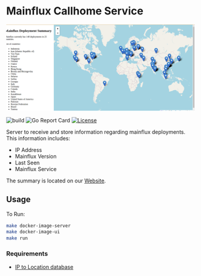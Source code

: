 # Mainflux Callhome Service
[![website][preview]][website]

![build][build]
![Go Report Card][grc]
[![License][LIC-BADGE]][LIC]

Server to receive and store information regarding mainflux deployments. This information includes:

- IP Address
- Mainflux Version
- Last Seen
- Mainflux Service

The summary is located on our [Website][website].

## Usage
To Run:

```bash
make docker-image-server
make docker-image-ui
make run
```


### Requirements
- [IP to Location database](https://lite.ip2location.com/)


[grc]: https://goreportcard.com/badge/github.com/mainflux/callhome
[build]: https://github.com/mainflux/callhome/actions/workflows/ci.yml/badge.svg
[LIC]: LICENCE
[LIC-BADGE]: https://img.shields.io/badge/License-Apache_2.0-blue.svg
[website]: https://deployments.mainflux.io
[preview]: /assets/images/website.png
